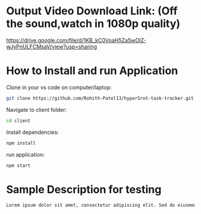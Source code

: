 
# Output Video Download Link: (Off the sound,watch in 1080p quality)
https://drive.google.com/file/d/1KB_kC0VoaH5Za5wOIZ-wJyPnULFCMsaV/view?usp=sharing

# How to Install and run Application 

Clone in your vs code on computer/laptop:
```sh
git clone https://github.com/Rohith-Patel13/hyperSrot-task-tracker.git
```

Navigate to client folder:
```sh
cd client
```

Install dependencies:
```sh
npm install
```

run application:
```sh
npm start
```


# Sample Description for testing
```sh
Lorem ipsum dolor sit amet, consectetur adipiscing elit. Sed do eiusmod tempor incididunt ut labore et dolore magna aliqua. Ut enim ad minim veniam, quis nostrud exercitation ullamco laboris nisi ut aliquip ex ea commodo consequat. Duis aute irure dolor in reprehenderit in voluptate velit esse cillum dolore eu fugiat nulla pariatur. Excepteur sint occaecat cupidatat non proident, sunt in culpa qui officia deserunt mollit anim id est laborum.
```

